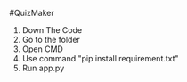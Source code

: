 #QuizMaker
1. Down The Code
2. Go to the folder
3. Open CMD
4. Use command "pip install requirement.txt"
5. Run app.py